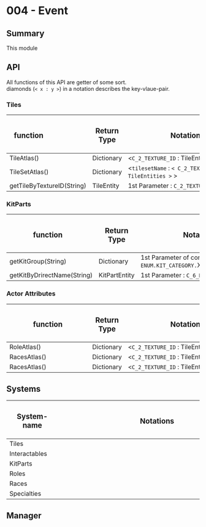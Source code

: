 # 004 - Event
 
## Summary
This module

## API
All functions of this API are getter of some sort.  
diamonds (``< x : y >``) in a notation describes the key-vlaue-pair.
### Tiles
| <h3 style="width:100px"> **function** </h3> | <h3>**Return Type**</h3> | <h3 style="width:300px"> **Notation** </h3>              |  
|---------------------------------------------|--------------------------|----------------------------------------------------------|
| TileAtlas()                                 | Dictionary        | <``C_2_TEXTURE_ID`` : TileEntity>                           |
| TileSetAtlas()                              | Dictionary        | <``tilesetName`` : ``< C_2_TEXTURE_ID : TileEntities >`` >  |
| getTileByTextureID(String)                  | TileEntity        | 1st Parameter : ``C_2_TEXTURE_ID``                          |



### KitParts
| <h3 style="width:200px"> **function** </h3> | <h3>**Return Type**</h3> | <h3 style="width:300px"> **Notation** </h3>      |  
|---------------------------------------------|------------------|----------------------------------------------------------|
| getKitGroup(String)                         | Dictionary       | 1st Parameter of convention ``ENUM.KIT_CATEGORY.``X      |
| getKitByDrirectName(String)                 | KitPartEntity    | 1st Parameter :  ``C_6_NAME``                       |
  


### Actor Attributes
| <h3 style="width:200px"> **function** </h3> | <h3>**Return Type**</h3> | <h3 style="width:300px"> **Notation** </h3>              |  
|---------------------------------------------|-------------------|-----------------------------------------------------------------|
| RoleAtlas()                                 | Dictionary        | <``C_2_TEXTURE_ID`` : TileEntity>                           |
| RacesAtlas()                                | Dictionary        | <``C_2_TEXTURE_ID`` : TileEntity>                           |
| RacesAtlas()                                | Dictionary        | <``C_2_TEXTURE_ID`` : TileEntity>                           |




## Systems

| <h3 style="width:119px"> **System-name** </h3> | <h3 style="width:500px"> **Notations** </h3>                                                             |   
|------------------------------------------------|----------------------------------------------------------------------------------------------------------|
| Tiles                                          |                                                                                                          |
| Interactables                                  |                                                                                                          |
| KitParts                                       |                                                                                                          |
| Roles                                          |                                                                                                          |
| Races                                          |                                                                                                          |
| Specialties                                    |                                                                                                          |


## Manager
